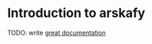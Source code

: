# Introduction to arskafy

TODO: write [great documentation](http://jacobian.org/writing/great-documentation/what-to-write/)
